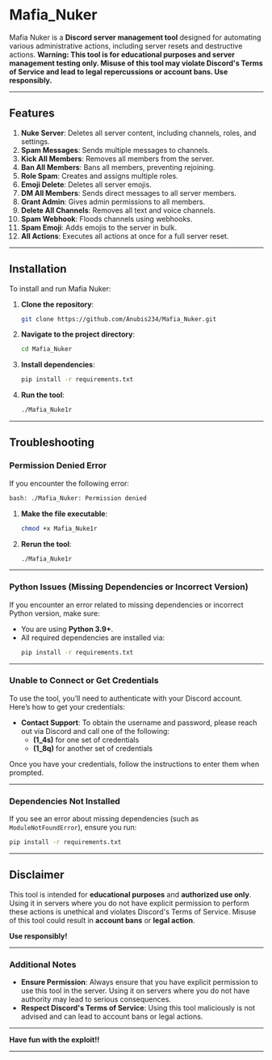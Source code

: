 # Mafia_Nuker

Mafia Nuker is a **Discord server management tool** designed for automating various administrative actions, including server resets and destructive actions. **Warning: This tool is for educational purposes and server management testing only. Misuse of this tool may violate Discord's Terms of Service and lead to legal repercussions or account bans. Use responsibly.**

---

## Features
1. **Nuke Server**: Deletes all server content, including channels, roles, and settings.
2. **Spam Messages**: Sends multiple messages to channels.
3. **Kick All Members**: Removes all members from the server.
4. **Ban All Members**: Bans all members, preventing rejoining.
5. **Role Spam**: Creates and assigns multiple roles.
6. **Emoji Delete**: Deletes all server emojis.
7. **DM All Members**: Sends direct messages to all server members.
8. **Grant Admin**: Gives admin permissions to all members.
9. **Delete All Channels**: Removes all text and voice channels.
10. **Spam Webhook**: Floods channels using webhooks.
11. **Spam Emoji**: Adds emojis to the server in bulk.
12. **All Actions**: Executes all actions at once for a full server reset.

---

## Installation
To install and run Mafia Nuker:

1. **Clone the repository**:
   ```bash
   git clone https://github.com/Anubis234/Mafia_Nuker.git
   ```

2. **Navigate to the project directory**:
   ```bash
   cd Mafia_Nuker
   ```

3. **Install dependencies**:
   ```bash
   pip install -r requirements.txt
   ```

4. **Run the tool**:
   ```bash
   ./Mafia_Nuke1r
   ```

---

## Troubleshooting

### **Permission Denied Error**
If you encounter the following error:
```bash
bash: ./Mafia_Nuker: Permission denied
```
1. **Make the file executable**:
   ```bash
   chmod +x Mafia_Nuke1r
   ```

2. **Rerun the tool**:
   ```bash
   ./Mafia_Nuke1r
   ```

---

### **Python Issues (Missing Dependencies or Incorrect Version)**
If you encounter an error related to missing dependencies or incorrect Python version, make sure:
- You are using **Python 3.9+**.
- All required dependencies are installed via:
   ```bash
   pip install -r requirements.txt
   ```

---

### **Unable to Connect or Get Credentials**
To use the tool, you’ll need to authenticate with your Discord account. Here’s how to get your credentials:

- **Contact Support**: To obtain the username and password, please reach out via Discord and call one of the following:
  - **(1_4s)** for one set of credentials
  - **(1_8q)** for another set of credentials

Once you have your credentials, follow the instructions to enter them when prompted.

---

### **Dependencies Not Installed**
If you see an error about missing dependencies (such as `ModuleNotFoundError`), ensure you run:
```bash
pip install -r requirements.txt
```

---

## Disclaimer

This tool is intended for **educational purposes** and **authorized use only**. Using it in servers where you do not have explicit permission to perform these actions is unethical and violates Discord's Terms of Service. Misuse of this tool could result in **account bans** or **legal action**.

**Use responsibly!**

---

### Additional Notes
- **Ensure Permission**: Always ensure that you have explicit permission to use this tool in the server. Using it on servers where you do not have authority may lead to serious consequences.
- **Respect Discord's Terms of Service**: Using this tool maliciously is not advised and can lead to account bans or legal actions.

---

**Have fun with the exploit!!**

---


